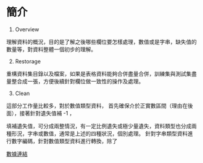 
# 簡介

1. Overview

理解資料的概況，目的是了解之後哪些欄位要怎樣處理，數值或是字串，缺失值的數量等，對資料整體一個初步的理解。

2. Restorage

重構資料集目錄以及檔案，如果是表格資料能夠合併盡量合併，訓練集與測試集盡量整合成一張，方便後續針對欄位做一致性的操作及處理。

3. Clean

這部分工作量比較多，對於數值類型資料， 首先確保介於正實數區間（理由在後面），接著針對遺失值補 -1 ，

填補遺失值，可分成兩整情況，有一定比例遺失或極少量遺失，資料類型也分成兩種形況，字串或數值，通常是上述的四種狀況，個別處理。
針對字串類型資料進行數字編碼，針對數值類型資料進行轉換，除了


[數據連結][link-1]

[link-1]:https://files.slack.com/files-pri/T013HA9884Q-F03UUMAB4KA/download/kaggle.zip?origin_team=T013HA9884Q



